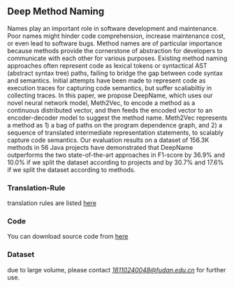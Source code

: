 ## Deep Method Naming


Names play an important role in software development and maintenance. Poor names might hinder code comprehension, increase maintenance cost, or even lead to software bugs. Method names are of particular importance because methods provide the cornerstone of abstraction for developers to communicate with each other for various purposes. Existing method naming approaches often represent code as lexical tokens or syntactical AST (abstract syntax tree) paths, failing to bridge the gap between code syntax and semantics. Initial attempts have been made to represent code as execution traces for capturing code semantics, but suffer scaliabiltiy in collecting traces. In this paper, we propose DeepName, which uses our novel neural network model, Meth2Vec, to encode a method as a continuous distributed vector, and then feeds the encoded vector to an encoder-decoder model to suggest the method name. Meth2Vec represents a method as 1) a bag of paths on the program dependence graph, and 2) a sequence of translated intermediate representation statements, to scalably capture code semantics. Our evaluation results on a dataset of 156.3K methods in 56 Java projects have demonstrated that DeepName outperforms the two state-of-the-art approaches in F1-score by 36.9% and 10.0% if we split the dataset according to projects and by 30.7% and 17.6% if we split the dataset according to methods.



### Translation-Rule
translation rules are listed [here](1.pdf)


### Code

You can download source code from [here](code.zip)

### Dataset
due to large volume, please contact *18110240048@fudan.edu.cn* for further use.
